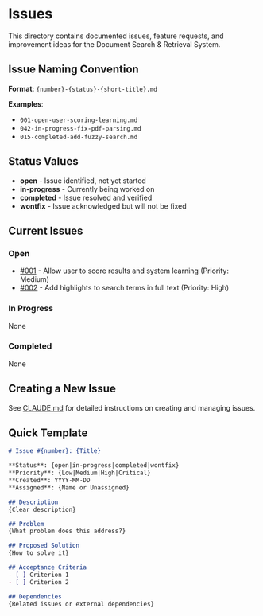# Issues

This directory contains documented issues, feature requests, and improvement ideas for the Document Search & Retrieval System.

## Issue Naming Convention

**Format**: `{number}-{status}-{short-title}.md`

**Examples**:
- `001-open-user-scoring-learning.md`
- `042-in-progress-fix-pdf-parsing.md`
- `015-completed-add-fuzzy-search.md`

## Status Values

- **open** - Issue identified, not yet started
- **in-progress** - Currently being worked on
- **completed** - Issue resolved and verified
- **wontfix** - Issue acknowledged but will not be fixed

## Current Issues

### Open
- [#001](001-open-user-scoring-learning.md) - Allow user to score results and system learning (Priority: Medium)
- [#002](002-open-highlight-full-content.md) - Add highlights to search terms in full text (Priority: High)

### In Progress
None

### Completed
None

## Creating a New Issue

See [CLAUDE.md](../CLAUDE.md#issue-management) for detailed instructions on creating and managing issues.

## Quick Template

```markdown
# Issue #{number}: {Title}

**Status**: {open|in-progress|completed|wontfix}
**Priority**: {Low|Medium|High|Critical}
**Created**: YYYY-MM-DD
**Assigned**: {Name or Unassigned}

## Description
{Clear description}

## Problem
{What problem does this address?}

## Proposed Solution
{How to solve it}

## Acceptance Criteria
- [ ] Criterion 1
- [ ] Criterion 2

## Dependencies
{Related issues or external dependencies}
```

